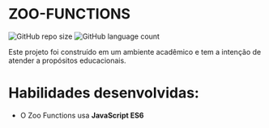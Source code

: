 # ZOO-FUNCTIONS

![GitHub repo size](https://img.shields.io/github/repo-size/lionelsu/zoo-functions?style=for-the-badge)
![GitHub language count](https://img.shields.io/github/languages/count/lionelsu/zoo-functions?style=for-the-badge)

Este projeto foi construído em um ambiente acadêmico e tem a intenção de atender a propósitos educacionais.

# Habilidades desenvolvidas:

* O Zoo Functions usa **JavaScript ES6**
